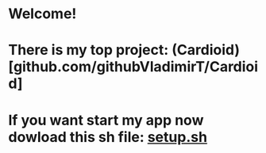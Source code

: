 # Welcome!


# There is my top project: (Cardioid)[github.com/githubVladimirT/Cardioid]

# If you want start my app now dowload this sh file: [setup.sh](https://github.com/githubVladimirT/githubVladimirT/blob/main/setup.sh)
